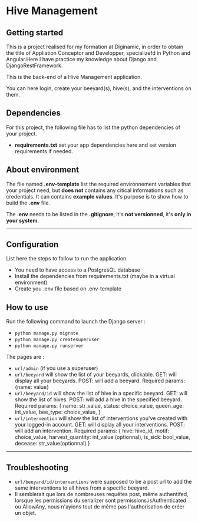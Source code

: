 # Hive Management

## Getting started
This is a project realised for my formation at Diginamic, in order to obtain the title of Appliation Conceptor and Developper, specializefd in Python and Angular.Here I have practice my knowledge about Django and DjangoRestFramework.

This is the back-end of a Hive Management application.

You can here login, create your beeyard(s), hive(s), and the interventions on them.  


## Dependencies
For this project, the following file has to list the python dependencies of your project.
- **requirements.txt** set your app dependencies here and set version requirements if needed.


## About environment
The file named **.env-template** list the required environnement variables that your project need, but **does not** contains any citical informations such as credentials. It can contains **example values**. It's purpose is to show how to build the **.env** file.

The **.env** needs to be listed in the **.gitignore**, it's **not versionned**, it's **only in your system**.


***
## Configuration
List here the steps to follow to run the application.
- You need to have access to a PostgresQL database
- Install the dependencies from requirements.txt (maybe in a virtual environment)
- Create you .env file based on .env-template

## How to use
Run the following command to launch the Django server :
- `python manage.py migrate`
- `python manage.py createsuperuser`
- `python manage.py runserver`

The pages are :
- `url/admin` (if you use a superuser)
- `url/beeyard` will show the list of your beeyards, clickable.
  GET: will display all your beeyards.
  POST: will add a beeyard. Required params: {name: value}
- `url/beeyard/id` will show the list of hive in a specific beeyard.
  GET: will show the list of hives.
  POST: will add a hive in the specified beeyard.
    Required params: {
      name: str_value,
      status: choice_value,
      queen_age: int_value,
      bee_type: choice_value,
    }
- `url/intervention` will show the list of interventions you've created with your logged-in account.
  GET: will display all your interventions.
  POST: will add an intervention.
    Required params: {
      hive: hive_id,
      motif: choice_value,
      harvest_quantity: int_value (optionnal),
      is_sick: bool_value,
      decease: str_value(optionnal)
      }


***
## Troubleshooting
- `url/beeyard/id/interventions` were supposed to be a post url to add the same interventions to all hives from a specific beeyard.
- Il semblerait que lors de nombreuses requêtes post, même authentifed, lorsque les permissions du serializer sont permissions.isAuthenticated ou AllowAny, nous n'ayions tout de même pas l'authorisation de créer un objet.